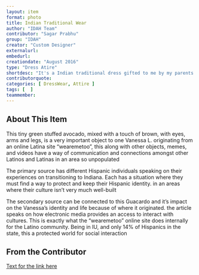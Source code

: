 ```yaml
---
layout: item
format: photo
title: Indian Traditional Wear
author: "IDAH Team"
contributor: "Sagar Prabhu"
group: "IDAH"
creator: "Custom Designer"
externalurl: 
embedurl: 
creationdate: "August 2016"
type: "Dress Atire"
shortdesc: "It's a Indian traditional dress gifted to me by my parents during my First semester of my Bachelor's Education "
contributorquote: 
categories: [ DressWear, Attire ]
tags: [  ]
teammember: 
---
```


## About This Item

This tiny green stuffed avocado, mixed with a touch of brown, with eyes, arms and legs, is a very important object to one Vanessa L. originating from an online Latina site “wearemetoo”, this along with other objects, memes, and videos have a way of communication and connections amongst other Latinos and Latinas in an area so unpopulated

The primary source has different Hispanic individuals speaking on their experiences on transitioning to Indiana. Each has a situation where they must find a way to protect and keep their Hispanic identity. in an areas where their culture isn’t very much well-built

The secondary source can be connected to this Guacardo and it’s impact on the Vanessa’s identity and life because of where it originated. the article speaks on how electronic media provides an access to interact with cultures. This is exactly what the “wearemetoo” online site does internally for the Latino community. Being in IU, and only 14% of Hispanics in the state, this a protected world for social interaction

## From the Contributor 

[Text for the link here](www.jstor.org/stable/calicojournal.29.1.24.)
